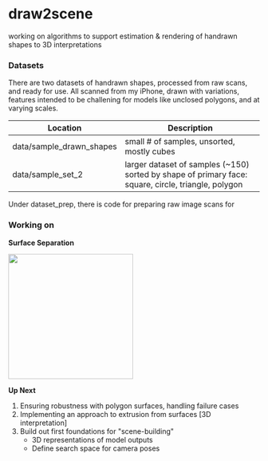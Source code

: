 # draw2scene
working on algorithms to support estimation &amp; rendering of handrawn shapes to 3D interpretations



### Datasets
There are two datasets of handrawn shapes, processed from raw scans, and ready for use. All scanned from my iPhone, drawn with variations, features intended to be challening for models like unclosed polygons, and at varying scales.

| Location | Description |
| --- | --- |
| data/sample_drawn_shapes | small # of samples, unsorted, mostly cubes |
| data/sample_set_2 | larger dataset of samples (~150) sorted by shape of primary face: square, circle, triangle, polygon |

Under dataset_prep, there is code for preparing raw image scans for 

### Working on
**Surface Separation**

<img src="https://github.com/user-attachments/assets/b3ae03f8-e4aa-4fbc-a3fa-3abade828334" width="250" height="250">


**Up Next**

1. Ensuring robustness with polygon surfaces, handling failure cases
2. Implementing an approach to extrusion from surfaces [3D interpretation]
3. Build out first foundations for "scene-building"
    - 3D representations of model outputs
    - Define search space for camera poses


